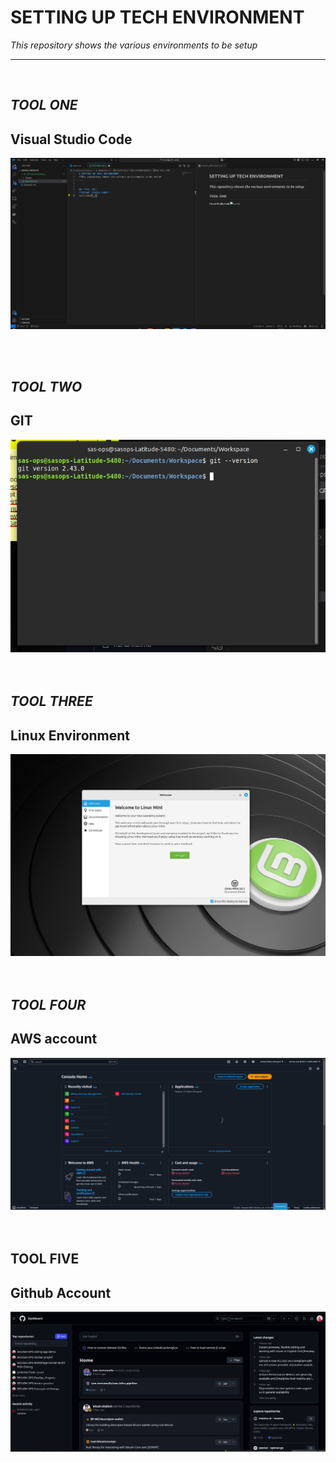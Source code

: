 # SETTING UP TECH ENVIRONMENT
*This repository shows the various environments to be setup*


---
<br/>


## *TOOL ONE*
**Visual Studio Code**
---
![vscode](./images/vscode.png)

<br/>
<br/>


## *TOOL TWO*
**GIT**
---
![git](./images/git.png)
<br/>
<br/>
<br/>

## *TOOL THREE*
**Linux Environment**
---
![mint](./images/linux-environment.png)
<br/>
<br/>
<br/>

## *TOOL FOUR*
**AWS account**
---
![aws](./images/aws-account.png)
<br/>
<br/>
<br/>


## TOOL FIVE
**Github Account**
---
![github](./images/github.png)
